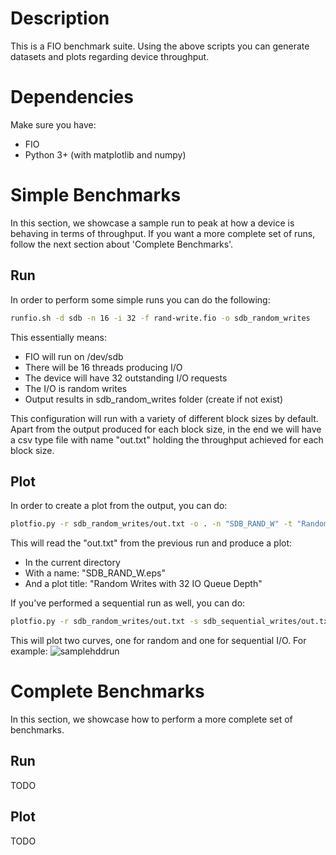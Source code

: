 # Description
This is a FIO benchmark suite. Using the above scripts you can generate
datasets and plots regarding device throughput.

# Dependencies
Make sure you have:
- FIO
- Python 3+ (with matplotlib and numpy)

# Simple Benchmarks
In this section, we showcase a sample run to peak at how a device is behaving
in terms of throughput. If you want a more complete set of runs, follow the
next section about 'Complete Benchmarks'.
## Run
In order to perform some simple runs you can do the following:
```bash
runfio.sh -d sdb -n 16 -i 32 -f rand-write.fio -o sdb_random_writes
```
This essentially means:
- FIO will run on /dev/sdb
- There will be 16 threads producing I/O
- The device will have 32 outstanding I/O requests
- The I/O is random writes
- Output results in sdb_random_writes folder (create if not exist)

This configuration will run with a variety of different block sizes by default.
Apart from the output produced for each block size, in the end we will have a
csv type file with name "out.txt" holding the throughput achieved for each
block size.

## Plot
In order to create a plot from the output, you can do:
```bash
plotfio.py -r sdb_random_writes/out.txt -o . -n "SDB_RAND_W" -t "Random Writes with 32 IO Queue Depth"
```
This will read the "out.txt" from the previous run and produce a plot:
- In the current directory
- With a name: "SDB_RAND_W.eps"
- And a plot title: "Random Writes with 32 IO Queue Depth"

If you've performed a sequential run as well, you can do:
```bash
plotfio.py -r sdb_random_writes/out.txt -s sdb_sequential_writes/out.txt -o . -n "SDB_W" -t "Writes with 32 IO Queue Depth"
```
This will plot two curves, one for random and one for sequential I/O. For example:
![samplehddrun](https://user-images.githubusercontent.com/23704715/52161840-18a68800-26d4-11e9-9fd4-17fc4dfd752a.png)

# Complete Benchmarks
In this section, we showcase how to perform a more complete set of benchmarks.
## Run
TODO
## Plot
TODO
